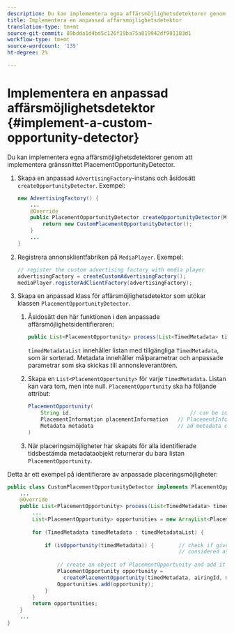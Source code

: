 ```yaml
---
description: Du kan implementera egna affärsmöjlighetsdetektorer genom att implementera gränssnittet PlacementOpportunityDetector.
title: Implementera en anpassad affärsmöjlighetsdetektor
translation-type: tm+mt
source-git-commit: 89bdda1d4bd5c126f19ba75a819942df901183d1
workflow-type: tm+mt
source-wordcount: '135'
ht-degree: 2%

---
```



# Implementera en anpassad affärsmöjlighetsdetektor {#implement-a-custom-opportunity-detector}

Du kan implementera egna affärsmöjlighetsdetektorer genom att implementera gränssnittet PlacementOpportunityDetector.

1. Skapa en anpassad `AdvertisingFactory`-instans och åsidosätt `createOpportunityDetector`. Exempel:

   ```java
   new AdvertisingFactory() { 
       ... 
       @Override 
       public PlacementOpportunityDetector createOpportunityDetector(MediaPlayerItem item) { 
           return new CustomPlacementOpportunityDetector(); 
       } 
       ... 
   }
   ```

1. Registrera annonsklientfabriken på `MediaPlayer`. Exempel:

   ```java
   // register the custom advertising factory with media player 
   advertisingFactory = createCustomAdvertisingFactory(); 
   mediaPlayer.registerAdClientFactory(advertisingFactory);
   ```

1. Skapa en anpassad klass för affärsmöjlighetsdetektor som utökar klassen `PlacementOpportunityDetector`.
   1. Åsidosätt den här funktionen i den anpassade affärsmöjlighetsidentifieraren:

      ```java
      public List<PlacementOpportunity> process(List<TimedMetadata> timedMetadataList, Metadata metadata)
      ```

      `timedMetadataList` innehåller listan med tillgängliga `TimedMetadata`, som är sorterad. Metadata innehåller målparametrar och anpassade parametrar som ska skickas till annonsleverantören.

   1. Skapa en `List<PlacementOpportunity>` för varje `TimedMetadata`. Listan kan vara tom, men inte null. `PlacementOpportunity` ska ha följande attribut:

      ```java
      PlacementOpportunity( 
          String id,                                      // can be id from timedMetadata 
          PlacementInformation placementInformation   // PlacementInformation object containing Type, time, duration 
          Metadata metadata                           // ad metadata containing targeting params sent to the ad provider 
      )
      ```

   1. När placeringsmöjligheter har skapats för alla identifierade tidsbestämda metadataobjekt returnerar du bara listan `PlacementOpportunity`.

Detta är ett exempel på identifierare av anpassade placeringsmöjligheter:

```java
public class CustomPlacementOpportunityDetector implements PlacementOpportunityDetector { 
    ... 
    @Override 
    public List<PlacementOpportunity> process(List<TimedMetadata> timedMetadataList, Metadata metadata) { 
        ... 
        List<PlacementOpportunity> opportunities = new ArrayList<PlacementOpportunity>(); 
 
        for (TimedMetadata timedMetadata : timedMetadataList) { 
 
            if (isOpportunity(timedMetadata)) {        // check if given timedMetadata should be  
                                                       // considered as an opportunity 
 
                // create an object of PlacementOpportunity and add it to the opportunities list 
                PlacementOpportunity opportunity =  
                  createPlacementOpportunity(timedMetadata, airingId, metadata); 
                Opportunities.add(opportunity); 
            } 
        } 
        return opportunities; 
    }    
    ... 
} 
```

